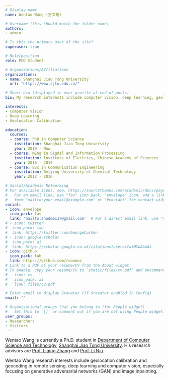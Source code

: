 ```yaml
---
# Display name
name: Wentao Wang (王文韬)

# Username (this should match the folder name)
authors:
- admin

# Is this the primary user of the site?
superuser: true

# Role/position
role: PhD Student

# Organizations/Affiliations
organizations:
- name: Shanghai Jiao Tong University
  url: "https://www.sjtu.edu.cn/"

# Short bio (displayed in user profile at end of posts)
bio: My research interests include computer vision, deep learning, geolocation calibration and geocoding in remote sensing.

interests:
- Computer Vision
- Deep Learning
- Geolocation Calibration

education:
  courses:
  - course: PhD in Computer Science
    institution: Shanghai Jiao Tong University
    year: 2019 - Now
  - course: MEng in Signal and Information Processing
    institution: Institute of Electrics, Chinese Academy of Sciences
    year: 2016 - 2019
  - course: BSc in Communication Engineering
    institution: Beijing University of Chemical Technology
    year: 2012 - 2016

# Social/Academic Networking
# For available icons, see: https://sourcethemes.com/academic/docs/page-builder/#icons
#   For an email link, use "fas" icon pack, "envelope" icon, and a link in the
#   form "mailto:your-email@example.com" or "#contact" for contact widget.
social:
- icon: envelope
  icon_pack: fas
  link: 'mailto:shodme117@gmail.com'  # For a direct email link, use "mailto:test@example.org".
# - icon: twitter
#  icon_pack: fab
#  link: https://twitter.com/GeorgeCushen
# - icon: google-scholar
#  icon_pack: ai
#  link: https://scholar.google.co.uk/citations?user=sIwtMXoAAAAJ
- icon: github
  icon_pack: fab
  link: https://github.com/roooooz
# Link to a PDF of your resume/CV from the About widget.
# To enable, copy your resume/CV to `static/files/cv.pdf` and uncomment the lines below.
# - icon: cv
#   icon_pack: ai
#   link: files/cv.pdf

# Enter email to display Gravatar (if Gravatar enabled in Config)
email: ""

# Organizational groups that you belong to (for People widget)
#   Set this to `[]` or comment out if you are not using People widget.
user_groups:
- Researchers
- Visitors
---
```


Wentao Wang is currently a Ph.D. student in [Department of Computer Science and Technology](http://www.cs.sjtu.edu.cn/), [Shanghai Jiao Tong University](http://en.sjtu.edu.cn/).  His research advisors are [Prof. Liqing Zhang](http://www.cs.sjtu.edu.cn/en/PeopleDetail.aspx?id=137) and [Prof. Li Niu](http://bcmi.sjtu.edu.cn/home/niuli/).

Wentao Wang research interests include geolocation calibration and geocoding in remote sensing, deep learning and computer vision, especially focusing on generative adversarial networks (GAN) and image inpainting. 
